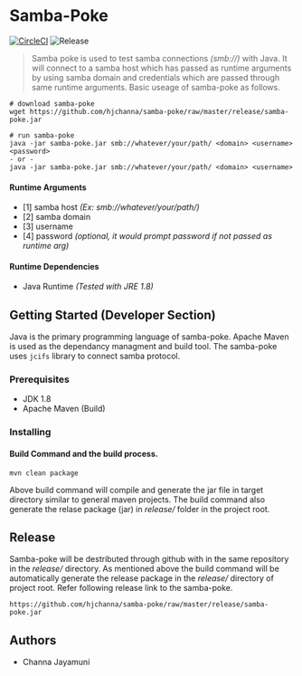 # Samba-Poke
[![CircleCI](https://circleci.com/gh/hjchanna/samba-poke.svg?style=shield)](https://circleci.com/gh/hjchanna/samba-poke)
![Release](https://img.shields.io/github/release/hjchanna/samba-poke.svg?style=flat)
>Samba poke is used to test samba connections *(smb://)* with Java. It will connect to a samba host which has passed as runtime arguments by using samba domain and credentials which are passed through same runtime arguments. Basic useage of samba-poke as follows. 

````
# download samba-poke
wget https://github.com/hjchanna/samba-poke/raw/master/release/samba-poke.jar

# run samba-poke
java -jar samba-poke.jar smb://whatever/your/path/ <domain> <username> <password> 
- or - 
java -jar samba-poke.jar smb://whatever/your/path/ <domain> <username> 
`````
#### Runtime Arguments
* [1] samba host *(Ex: smb://whatever/your/path/)*
* [2] samba domain 
* [3] username
* [4] password *(optional, it would prompt password if not passed as runtime arg)*

#### Runtime Dependencies
* Java Runtime *(Tested with JRE 1.8)* 

## Getting Started (Developer Section)
Java is the primary programming language of samba-poke. Apache Maven is used as the dependancy managment and build tool. The samba-poke uses `jcifs` library to connect samba protocol.

### Prerequisites
* JDK 1.8
* Apache Maven (Build)

### Installing
#### Build Command and the build process.
````
mvn clean package
````
Above build command will compile and generate the jar file in target directory similar to general maven projects. The build command also generate the relase package (jar) in *release/* folder in the project root. 

## Release
Samba-poke will be destributed through github with in the same repository in the *release/* directory. As mentioned above the build command will be automatically generate the release package in the *release/* directory of project root. Refer following release link to the samba-poke.

````
https://github.com/hjchanna/samba-poke/raw/master/release/samba-poke.jar
````

## Authors
* Channa Jayamuni 
